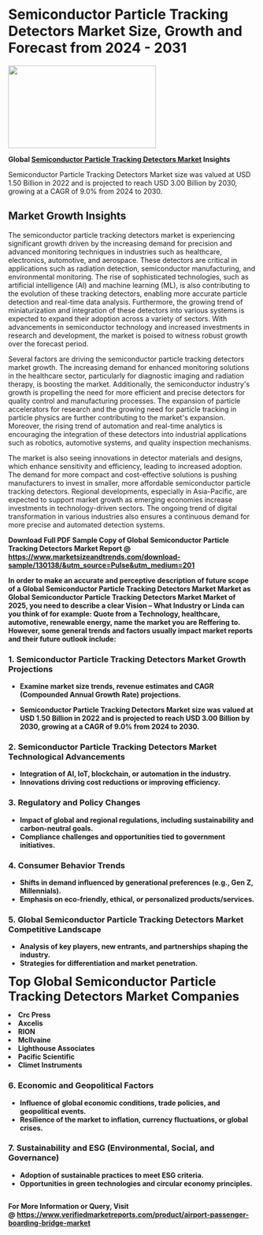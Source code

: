 <H1>Semiconductor Particle Tracking Detectors Market Size, Growth and Forecast from 2024 - 2031</H1><img class="aligncenter size-medium wp-image-584254" src="https://thirdeyenews.in/wp-content/uploads/2024/09/Global-Market-Research-300x168.jpeg" alt="" width="300" height="168" /><p><strong>Global&nbsp;<a href="https://www.marketsizeandtrends.com/download-sample/130138/&amp;utm_source=Pulse&amp;utm_medium=201">Semiconductor Particle Tracking Detectors Market</a> Insights</strong></p><p>Semiconductor Particle Tracking Detectors Market size was valued at USD 1.50 Billion in 2022 and is projected to reach USD 3.00 Billion by 2030, growing at a CAGR of 9.0% from 2024 to 2030.</p><p><h2>Market Growth Insights</h2> <p>The semiconductor particle tracking detectors market is experiencing significant growth driven by the increasing demand for precision and advanced monitoring techniques in industries such as healthcare, electronics, automotive, and aerospace. These detectors are critical in applications such as radiation detection, semiconductor manufacturing, and environmental monitoring. The rise of sophisticated technologies, such as artificial intelligence (AI) and machine learning (ML), is also contributing to the evolution of these tracking detectors, enabling more accurate particle detection and real-time data analysis. Furthermore, the growing trend of miniaturization and integration of these detectors into various systems is expected to expand their adoption across a variety of sectors. With advancements in semiconductor technology and increased investments in research and development, the market is poised to witness robust growth over the forecast period.</p> <p><strong></strong></p> <p>Several factors are driving the semiconductor particle tracking detectors market growth. The increasing demand for enhanced monitoring solutions in the healthcare sector, particularly for diagnostic imaging and radiation therapy, is boosting the market. Additionally, the semiconductor industry's growth is propelling the need for more efficient and precise detectors for quality control and manufacturing processes. The expansion of particle accelerators for research and the growing need for particle tracking in particle physics are further contributing to the market's expansion. Moreover, the rising trend of automation and real-time analytics is encouraging the integration of these detectors into industrial applications such as robotics, automotive systems, and quality inspection mechanisms.</p> <p>The market is also seeing innovations in detector materials and designs, which enhance sensitivity and efficiency, leading to increased adoption. The demand for more compact and cost-effective solutions is pushing manufacturers to invest in smaller, more affordable semiconductor particle tracking detectors. Regional developments, especially in Asia-Pacific, are expected to support market growth as emerging economies increase investments in technology-driven sectors. The ongoing trend of digital transformation in various industries also ensures a continuous demand for more precise and automated detection systems.</p> <p><strong></p><p><span class=""><strong>Download Full PDF Sample Copy of Global Semiconductor Particle Tracking Detectors Market Report</strong> @ <a href="https://www.marketsizeandtrends.com/download-sample/130138/&amp;utm_source=Pulse&amp;utm_medium=201" target="_blank">https://www.marketsizeandtrends.com/download-sample/130138/&amp;utm_source=Pulse&amp;utm_medium=201</a></span></p><p>In order to make an accurate and perceptive description of future scope of a Global&nbsp;Semiconductor Particle Tracking Detectors Market Market as Global&nbsp;Semiconductor Particle Tracking Detectors Market Market of 2025, you need to describe a clear Vision &ndash; What Industry or Linda can you think of for example: Quote from a Technology, healthcare, automotive, renewable energy, name the market you are Reffering to. However, some general trends and factors usually impact market reports and their future outlook include:</p><h3>1.&nbsp;<strong>Semiconductor Particle Tracking Detectors Market Growth Projections</strong></h3><ul><li>Examine market size trends, revenue estimates and CAGR (Compounded Annual Growth Rate) projections.</li><li><p>Semiconductor Particle Tracking Detectors Market size was valued at USD 1.50 Billion in 2022 and is projected to reach USD 3.00 Billion by 2030, growing at a CAGR of 9.0% from 2024 to 2030.</p></li></ul><h3>2.&nbsp;<strong>Semiconductor Particle Tracking Detectors Market Technological Advancements</strong></h3><ul><li>Integration of AI, IoT, blockchain, or automation in the industry.</li><li>Innovations driving cost reductions or improving efficiency.</li></ul><h3>3.&nbsp;<strong>Regulatory and Policy Changes</strong></h3><ul><li>Impact of global and regional regulations, including sustainability and carbon-neutral goals.</li><li>Compliance challenges and opportunities tied to government initiatives.</li></ul><h3>4.&nbsp;<strong>Consumer Behavior Trends</strong></h3><ul><li>Shifts in demand influenced by generational preferences (e.g., Gen Z, Millennials).</li><li>Emphasis on eco-friendly, ethical, or personalized products/services.</li></ul><h3>5.&nbsp;<strong>Global Semiconductor Particle Tracking Detectors Market Competitive Landscape</strong></h3><ul><li>Analysis of key players, new entrants, and partnerships shaping the industry.</li><li>Strategies for differentiation and market penetration.</li></ul><p data-pm-slice="1 1 []"><span style="color: inherit; font-family: inherit; font-size: 25px;">Top Global Semiconductor Particle Tracking Detectors Market Companies</span></p><div class="" data-test-id=""><p><li>Crc Press</li><li> Axcelis</li><li> RION</li><li> McIlvaine</li><li> Lighthouse Associates</li><li> Pacific Scientific</li><li> Climet Instruments</li></p></div><h3>6.&nbsp;<strong>Economic and Geopolitical Factors</strong></h3><ul><li>Influence of global economic conditions, trade policies, and geopolitical events.</li><li>Resilience of the market to inflation, currency fluctuations, or global crises.</li></ul><h3>7.&nbsp;<strong>Sustainability and ESG (Environmental, Social, and Governance)</strong></h3><ul><li>Adoption of sustainable practices to meet ESG criteria.</li><li>Opportunities in green technologies and circular economy principles.</li></ul><h2><strong style="font-size: 14px;">For More Information or Query, Visit @&nbsp;</strong><a style="background-color: #ffffff; font-size: 14px;" href="https://www.marketsizeandtrends.com/report/semiconductor-particle-tracking-detectors-market/" target="_blank">https://www.verifiedmarketreports.com/product/airport-passenger-boarding-bridge-market</a></h2>
